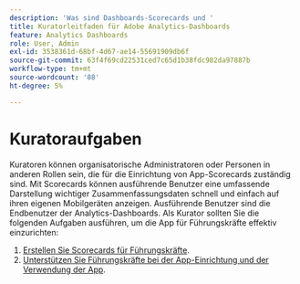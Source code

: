 ```yaml
---
description: 'Was sind Dashboards-Scorecards und '
title: Kuratorleitfaden für Adobe Analytics-Dashboards
feature: Analytics Dashboards
role: User, Admin
exl-id: 3538361d-68bf-4d67-ae14-55691909db6f
source-git-commit: 63f4f69cd22531ced7c65d1b38fdc982da97887b
workflow-type: tm+mt
source-wordcount: '88'
ht-degree: 5%

---
```


# Kuratoraufgaben

Kuratoren können organisatorische Administratoren oder Personen in anderen Rollen sein, die für die Einrichtung von App-Scorecards zuständig sind. Mit Scorecards können ausführende Benutzer eine umfassende Darstellung wichtiger Zusammenfassungsdaten schnell und einfach auf ihren eigenen Mobilgeräten anzeigen. Ausführende Benutzer sind die Endbenutzer der Analytics-Dashboards. Als Kurator sollten Sie die folgenden Aufgaben ausführen, um die App für Führungskräfte effektiv einzurichten:

1. [Erstellen Sie Scorecards für Führungskräfte](/help/analyze/mobile-app/create-scorecard.md).
1. [Unterstützen Sie Führungskräfte bei der App-Einrichtung und der Verwendung der App](/help/analyze/mobile-app/set-up-execs.md).




